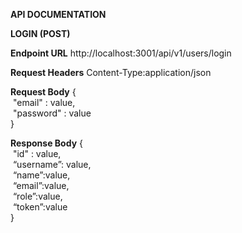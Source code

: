 **API DOCUMENTATION**

**LOGIN (POST)**

**Endpoint URL**
http://localhost:3001/api/v1/users/login

**Request Headers**
Content-Type:application/json

**Request Body**
{  
  "email" : value,  
  "password" : value  
}

**Response Body**
{  
  "id" : value,  
  “username”: value,   
  “name”:value,  
  “email”:value,  
  “role”:value,  
  “token”:value  
}
